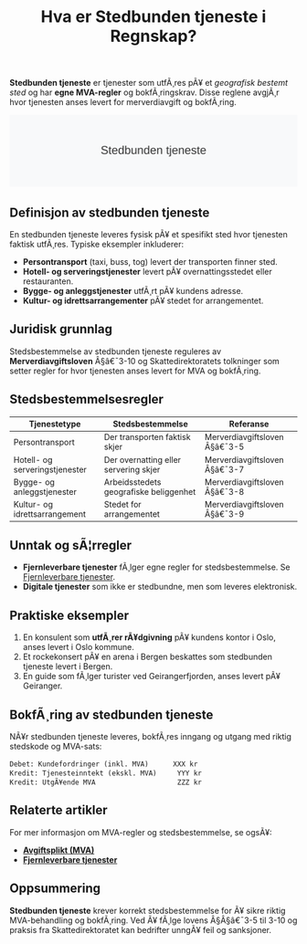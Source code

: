 ﻿---
title: "Hva er Stedbunden tjeneste i Regnskap?"
meta_title: "Hva er Stedbunden tjeneste i Regnskap?"
meta_description: '**Stedbunden tjeneste** er tjenester som utfÃ¸res pÃ¥ et *geografisk bestemt sted* og har **egne MVA-regler** og bokfÃ¸ringskrav. Disse reglene avgjÃ¸r hvor tje...'
slug: hva-er-stedbunden-tjeneste
type: blog
layout: pages/single
---

**Stedbunden tjeneste** er tjenester som utfÃ¸res pÃ¥ et *geografisk bestemt sted* og har **egne MVA-regler** og bokfÃ¸ringskrav. Disse reglene avgjÃ¸r hvor tjenesten anses levert for merverdiavgift og bokfÃ¸ring.

![Illustrasjon av stedbunden tjeneste og stedsbestemmelsesregler](hva-er-stedbunden-tjeneste-image.svg)

## Definisjon av stedbunden tjeneste

En stedbunden tjeneste leveres fysisk pÃ¥ et spesifikt sted hvor tjenesten faktisk utfÃ¸res. Typiske eksempler inkluderer:

* **Persontransport** (taxi, buss, tog) levert der transporten finner sted.
* **Hotell- og serveringstjenester** levert pÃ¥ overnattingsstedet eller restauranten.
* **Bygge- og anleggstjenester** utfÃ¸rt pÃ¥ kundens adresse.
* **Kultur- og idrettsarrangementer** pÃ¥ stedet for arrangementet.

## Juridisk grunnlag

Stedsbestemmelse av stedbunden tjeneste reguleres av **Merverdiavgiftsloven** Â§â€¯3-10 og Skattedirektoratets tolkninger som setter regler for hvor tjenesten anses levert for MVA og bokfÃ¸ring.

## Stedsbestemmelsesregler

| Tjenestetype               | Stedsbestemmelse                        | Referanse                           |
|----------------------------|-----------------------------------------|-------------------------------------|
| Persontransport            | Der transporten faktisk skjer           | Merverdiavgiftsloven Â§â€¯3-5          |
| Hotell- og serveringstjenester | Der overnatting eller servering skjer | Merverdiavgiftsloven Â§â€¯3-7          |
| Bygge- og anleggstjenester | Arbeidsstedets geografiske beliggenhet  | Merverdiavgiftsloven Â§â€¯3-8          |
| Kultur- og idrettsarrangement | Stedet for arrangementet               | Merverdiavgiftsloven Â§â€¯3-9          |

## Unntak og sÃ¦rregler

* **Fjernleverbare tjenester** fÃ¸lger egne regler for stedsbestemmelse. Se [Fjernleverbare tjenester](/blogs/regnskap/hva-er-fjernleverbare-tjenester "Hva er Fjernleverbare Tjenester i Regnskap? MVA-regler og BokfÃ¸ring").
* **Digitale tjenester** som ikke er stedbundne, men som leveres elektronisk.

## Praktiske eksempler

1. En konsulent som **utfÃ¸rer rÃ¥dgivning** pÃ¥ kundens kontor i Oslo, anses levert i Oslo kommune.
2. Et rockekonsert pÃ¥ en arena i Bergen beskattes som stedbunden tjeneste levert i Bergen.
3. En guide som fÃ¸lger turister ved Geirangerfjorden, anses levert pÃ¥ Geiranger.

## BokfÃ¸ring av stedbunden tjeneste

NÃ¥r stedbunden tjeneste leveres, bokfÃ¸res inngang og utgang med riktig stedskode og MVA-sats:

```plaintext
Debet: Kundefordringer (inkl. MVA)      XXX kr
Kredit: Tjenesteinntekt (ekskl. MVA)     YYY kr
Kredit: UtgÃ¥ende MVA                    ZZZ kr
```

## Relaterte artikler

For mer informasjon om MVA-regler og stedsbestemmelse, se ogsÃ¥:

* **[Avgiftsplikt (MVA)](/blogs/regnskap/hva-er-avgiftsplikt-mva "Hva er Avgiftsplikt (MVA)? En Komplett Guide til Merverdiavgift")**
* **[Fjernleverbare tjenester](/blogs/regnskap/hva-er-fjernleverbare-tjenester "Hva er Fjernleverbare Tjenester i Regnskap? MVA-regler og BokfÃ¸ring")**

## Oppsummering

**Stedbunden tjeneste** krever korrekt stedsbestemmelse for Ã¥ sikre riktig MVA-behandling og bokfÃ¸ring. Ved Ã¥ fÃ¸lge lovens Â§Â§â€¯3-5 til 3-10 og praksis fra Skattedirektoratet kan bedrifter unngÃ¥ feil og sanksjoner.






